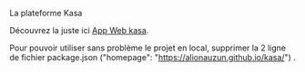 La plateforme Kasa

Découvrez la juste ici  [App Web kasa](https://alionauzun.github.io/kasa/).

Pour pouvoir utiliser sans problème le projet en local, supprimer la 2 ligne de fichier package.json ("homepage": "https://alionauzun.github.io/kasa/") .
